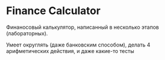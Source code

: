 # Finance Calculator

Финаносовый калькулятор, написанный в несколько этапов (лабораторных).

Умеет округлять (даже банковским способом), делать 4 арифметических действия, и даже какие-то тесты
